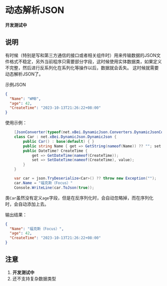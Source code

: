 # 动态解析JSON

**开发测试中**

## 说明

有时候（特别是写和第三方通信的接口或者相关组件时）用来传输数据的JSON文件格式不稳定，另外当前程序只需要部分字段，这时候使用实体数据类，如果定义不完整，然后进行反系列化在系列化等操作以后，数据就会丢失。
这时候就需要动态解析JSON了。

示例JSON

```json
{
  "Name": "WMB",
  "age": 42,
  "CreateTime": "2023-10-13T21:26:22+08:00"
}
```
使用示例：
```c#
    [JsonConverter(typeof(net.xBei.DynamicJson.Converters.DynamicJsonConverter<Car>))]
    class Car : net.xBei.DynamicJson.DynamicJson {
        public Car() : base(default) { }
        public string Name { get => GetString(nameof(Name)) ?? ""; set => SetString(nameof(Name), value); }
        public DateTime? CreateTime {
            get => GetDateTime(nameof(CreateTime));
            set => SetDateTime(nameof(CreateTime), value);
        }
    }

    var car = json.TryDeserialize<Car>() ?? throw new Exception("");
    car.Name = "福克斯（Focus）"
    Console.WriteLine(car.ToJson(true));
```
类`Car`虽然没有定义`age`字段，但是在反序列化时，会自动忽略掉，而在序列化时，会自动添加上去。

输出结果：
```json
{
  "Name": "福克斯（Focus）",
  "age": 42,
  "CreateTime": "2023-10-13T21:26:22+08:00"
}
```

## 注意

1. **开发测试中**
1. 还不支持复杂数据类型
